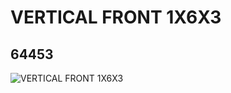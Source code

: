 # VERTICAL FRONT 1X6X3
## 64453
![VERTICAL FRONT 1X6X3](https://lc-www-live-s.legocdn.com/media/bricks/5/2/4546689.jpg)